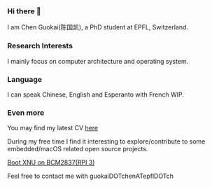 ### Hi there 👋

I am Chen Guokai(陈国凯), a PhD student at EPFL, Switzerland.

### Research Interests

I mainly focus on computer architecture and operating system.

### Language

I can speak Chinese, English and Esperanto with French WIP.

### Even more

You may find my latest CV [here](https://github.com/chenguokai/chenguokai/blob/master/resume-en-2024.pdf)

During my free time I find it interesting to explore/contribute to some embedded/macOS related open source projects.

[Boot XNU on BCM2837(RPI 3)](https://github.com/chenguokai/chenguokai/blob/master/writeup_xnu_bcm2837.md)

Feel free to contact me with guokaiDOTchenATepflDOTch

<!--
**chenguokai/chenguokai** is a ✨ _special_ ✨ repository because its `README.md` (this file) appears on your GitHub profile.

Here are some ideas to get you started:

- 🔭 I’m currently working on ...
- 🌱 I’m currently learning ...
- 👯 I’m looking to collaborate on ...
- 🤔 I’m looking for help with ...
- 💬 Ask me about ...
- 📫 How to reach me: ...
- 😄 Pronouns: ...
- ⚡ Fun fact: ...
-->
